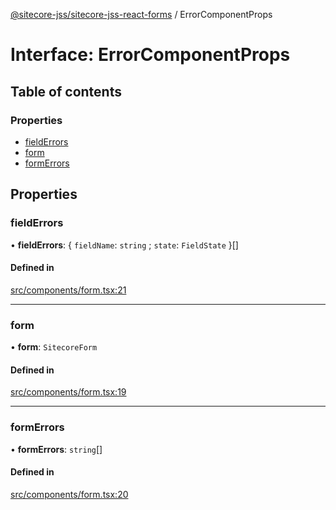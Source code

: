 [@sitecore-jss/sitecore-jss-react-forms](../README.md) / ErrorComponentProps

# Interface: ErrorComponentProps

## Table of contents

### Properties

- [fieldErrors](ErrorComponentProps.md#fielderrors)
- [form](ErrorComponentProps.md#form)
- [formErrors](ErrorComponentProps.md#formerrors)

## Properties

### fieldErrors

• **fieldErrors**: \{ `fieldName`: `string` ; `state`: `FieldState` }[]

#### Defined in

[src/components/form.tsx:21](https://github.com/Sitecore/jss/blob/1e6cbdd9f/packages/sitecore-jss-react-forms/src/components/form.tsx#L21)

---

### form

• **form**: `SitecoreForm`

#### Defined in

[src/components/form.tsx:19](https://github.com/Sitecore/jss/blob/1e6cbdd9f/packages/sitecore-jss-react-forms/src/components/form.tsx#L19)

---

### formErrors

• **formErrors**: `string`[]

#### Defined in

[src/components/form.tsx:20](https://github.com/Sitecore/jss/blob/1e6cbdd9f/packages/sitecore-jss-react-forms/src/components/form.tsx#L20)
